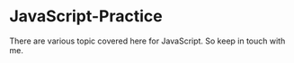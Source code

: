# JavaScript-Practice
There are various topic covered here for JavaScript. So keep in touch with me.

